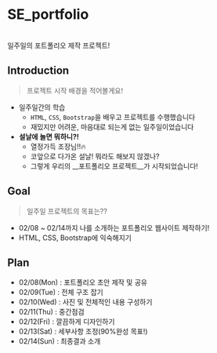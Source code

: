 # SE_portfolio
<br>
일주일의 포트폴리오 제작 프로젝트!

## Introduction
> 프로젝트 시작 배경을 적어볼게요!
- 일주일간의 학습
  - `HTML`, `CSS`, `Bootstrap`을 배우고 프로젝트를 수행했습니다
  - 재밌지만 어려운, 마음대로 되는게 없는 일주일이었습니다
- __설날에 놀면 뭐하니?!__
  - 열정가득 조장님!!:fire:
  - 코앞으로 다가온 설날! 뭐라도 해보지 않겠나?
  - 그렇게 우리의 __포트폴리오 프로젝트__가 시작되었습니다!
  
## Goal
> 일주일 프로젝트의 목표는??
- 02/08 ~ 02/14까지 나를 소개하는 포트폴리오 웹사이트 제작하기!
- HTML, CSS, Bootstrap에 익숙해지기

## Plan
  - 02/08(Mon) : 포트폴리오 초안 제작 및 공유
  - 02/09(Tue) : 전체 구조 잡기
  - 02/10(Wed) : 사진 및 전체적인 내용 구성하기
  - 02/11(Thu) : 중간점검
  - 02/12(Fri) : 깔끔하게 디자인하기
  - 02/13(Sat) : 세부사항 조정(90%완성 목표!)
  - 02/14(Sun) : 최종결과 소개
